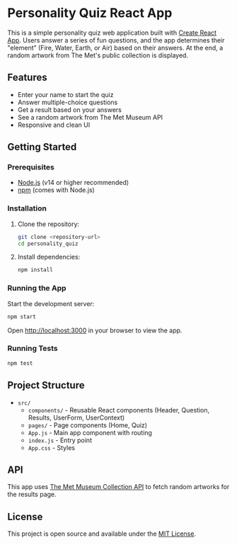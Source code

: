 # Personality Quiz React App

This is a simple personality quiz web application built with [Create React App](https://github.com/facebook/create-react-app). Users answer a series of fun questions, and the app determines their "element" (Fire, Water, Earth, or Air) based on their answers. At the end, a random artwork from The Met's public collection is displayed.

## Features

- Enter your name to start the quiz
- Answer multiple-choice questions
- Get a result based on your answers
- See a random artwork from The Met Museum API
- Responsive and clean UI

## Getting Started

### Prerequisites

- [Node.js](https://nodejs.org/) (v14 or higher recommended)
- [npm](https://www.npmjs.com/) (comes with Node.js)

### Installation

1. Clone the repository:
   ```sh
   git clone <repository-url>
   cd personality_quiz
   ```

2. Install dependencies:
   ```sh
   npm install
   ```

### Running the App

Start the development server:

```sh
npm start
```

Open [http://localhost:3000](http://localhost:3000) in your browser to view the app.

### Running Tests

```sh
npm test
```

## Project Structure

- `src/`
  - `components/` - Reusable React components (Header, Question, Results, UserForm, UserContext)
  - `pages/` - Page components (Home, Quiz)
  - `App.js` - Main app component with routing
  - `index.js` - Entry point
  - `App.css` - Styles

## API

This app uses [The Met Museum Collection API](https://metmuseum.github.io/) to fetch random artworks for the results page.

## License

This project is open source and available under the [MIT License](LICENSE).
